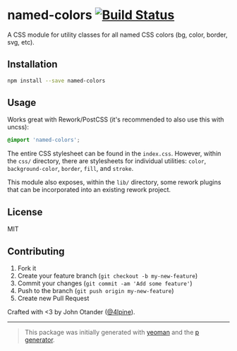 # named-colors [![Build Status](https://secure.travis-ci.org/johnotander/named-colors.png?branch=master)](https://travis-ci.org/johnotander/named-colors)

A CSS module for utility classes for all named CSS colors (bg, color, border, svg, etc).

## Installation

```bash
npm install --save named-colors
```

## Usage

Works great with Rework/PostCSS (it's recommended to also use this with uncss):

```css
@import 'named-colors';
```

The entire CSS stylesheet can be found in the `index.css`. However, within the `css/` directory, there
are stylesheets for individual utilities: `color`, `background-color`, `border`, `fill`, and `stroke`.

This module also exposes, within the `lib/` directory, some rework plugins that can be incorporated into
an existing rework project.

## License

MIT

## Contributing

1. Fork it
2. Create your feature branch (`git checkout -b my-new-feature`)
3. Commit your changes (`git commit -am 'Add some feature'`)
4. Push to the branch (`git push origin my-new-feature`)
5. Create new Pull Request

Crafted with <3 by John Otander ([@4lpine](https://twitter.com/4lpine)).

***

> This package was initially generated with [yeoman](http://yeoman.io) and the [p generator](https://github.com/johnotander/generator-p.git).
